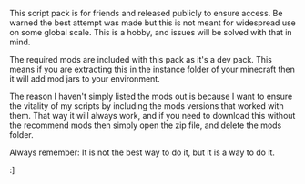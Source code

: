 This script pack is for friends and released publicly to ensure access.
Be warned the best attempt was made but this is not meant for widespread use on some global scale.
This is a hobby, and issues will be solved with that in mind.

The required mods are included with this pack as it's a dev pack. 
This means if you are extracting this in the instance folder of your minecraft then it will add mod jars to your environment.

The reason I haven't simply listed the mods out is because I want to ensure the vitality of my scripts by including the mods versions that worked with them.
That way it will always work, and if you need to download this without the recommend mods then simply open the zip file, and delete the mods folder.

Always remember:
It is not the best way to do it, but it is a way to do it.

:]
